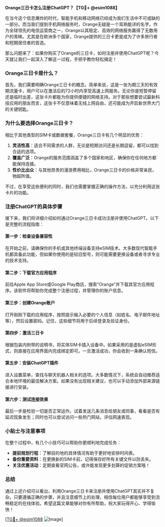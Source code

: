 **Orange三日卡怎么注册ChatGPT？【TG💪+ @esim1088】**

在当今这个信息爆炸的时代，智能手机和移动网络已经成为我们生活中不可或缺的一部分。而当我们提到手机网络服务时，Orange无疑是一个耳熟能详的名字。作为全球领先的电信运营商之一，Orange以其稳定、高效的网络服务赢得了无数用户的青睐。尤其是在欧洲多个国家，Orange提供的三日卡更是成为了许多旅行者和短期居住者的首选。

那么问题来了：如果你购买了Orange的三日卡，如何注册并使用ChatGPT呢？今天就让我们一起深入了解这一过程，手把手教你轻松搞定！

### Orange三日卡是什么？

首先，我们需要明确Orange三日卡的概念。简单来说，这是一张为期三天的有效期流量卡，用户可以在激活后的72小时内享受高速上网服务。无论你是短暂停留还是临时出差，这张卡片都能为你提供便捷的网络支持。对于那些想要尝试最新科技应用的朋友而言，这张卡不仅意味着无线上网自由，还可能成为开启新世界大门的关键钥匙。

### 为什么要选择Orange三日卡？

相比于其他类型的SIM卡或数据套餐，Orange三日卡有几个明显的优势：

1. **灵活性高**：适合不同需求的人群，无论是短期访问还是长期逗留，都可以找到合适的选项。
2. **覆盖广泛**：Orange的服务范围涵盖了多个国家和地区，确保你在任何地方都能保持连接。
3. **性价比出众**：与其他昂贵的漫游费用相比，Orange三日卡的价格非常亲民，物超所值。

不过，在享受这些便利的同时，我们也需要掌握正确的操作方法，以充分利用这张卡片的功能。

### 注册ChatGPT的具体步骤

接下来，我们将详细介绍如何通过Orange三日卡成功注册并使用ChatGPT。以下是完整的流程指南：

#### 第一步：检查设备兼容性
在开始之前，请确保你的手机或其他终端设备支持eSIM技术。大多数现代智能手机都具备此功能，但如果你使用的是较旧型号，则可能需要更换设备或者寻求专业的技术支持。

#### 第二步：下载官方应用程序
前往Apple App Store或Google Play商店，搜索“Orange”并下载其官方应用程序。该软件将帮助你完成整个注册过程，并管理你的账户信息。

#### 第三步：创建Orange账户
打开刚刚下载的应用程序，按照提示输入必要的个人信息（如姓名、电子邮件地址等），然后设置密码。记住，这些细节将用于后续登录及验证身份。

#### 第四步：激活三日卡
根据包装内附带的说明书，将实体SIM卡插入设备中。如果采用的是虚拟eSIM形式，则直接在应用界面内完成绑定即可。一旦激活成功，你会收到一条确认短信。

#### 第五步：安装ChatGPT插件
进入设置菜单，查找与聊天机器人相关的选项。大多数情况下，系统会自动推荐适合本地环境的最佳解决方案。如果没有出现相关建议，也可以手动添加外部来源链接进行安装。

#### 第六步：测试连接效果
最后一步是检验一切是否正常运作。试着发送几条消息给朋友或同事，看看是否有延迟现象发生；同时也可以尝试访问一些热门网站，评估网速表现。

### 小贴士与注意事项

在整个过程中，有几个小技巧可以帮助你更顺利地完成任务：

- **提前规划行程**：了解目的地的具体情况有助于更好地安排时间表。
- **备份重要资料**：在更换新的SIM卡前，记得保存好所有关键文件以防丢失。
- **关注优惠活动**：定期查看官网公告，或许能发现更多划算的促销方案哦！

### 总结

通过上述介绍可以看出，利用Orange三日卡来注册并使用ChatGPT其实并不复杂。只要遵循正确的步骤，并且注意细节上的处理，相信每位用户都能够享受到流畅稳定的在线体验。希望这篇文章能够对你有所帮助，祝大家玩得开心、学得愉快！

[[TG💪+ @esim1088](https://t.me/s/esim1088) ![Image](https://i.postimg.cc/4NQfJmqS/Snipaste-2025-05-13-00-14-12.png)]